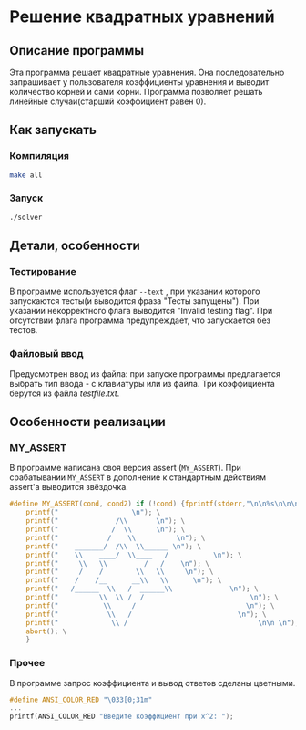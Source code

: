 # Решение квадратных уравнений

## Описание программы
Эта программа решает квадратные уравнения. Она последовательно
запрашивает у пользователя коэффициенты уравнения и выводит
количество корней и сами корни. Программа позволяет решать
линейные случаи(старший коэффициент равен 0).

## Как запускать

### Компиляция

```bash
make all
```
### Запуск

```bash
./solver
```


## Детали, особенности

### Тестирование

В программе используется флаг `--text` , при указании
которого запускаются тесты(и выводится фраза "Тесты запущены").
При указании некорректного флага выводится
"Invalid testing flag". При отсутствии флага программа
предупреждает, что запускается без тестов.

### Файловый ввод
Предусмотрен ввод из файла: при запуске программы предлагается
выбрать тип ввода - с клавиатуры или из файла. Три коэффициента
берутся из файла *testfile.txt*.

## Особенности реализации

### MY_ASSERT
В программе написана своя версия assert (`MY_ASSERT`). При срабатывании
`MY_ASSERT` в дополнение к стандартным действиям assert'a выводится
звёздочка.

```C
#define MY_ASSERT(cond, cond2) if (!cond) {fprintf(stderr,"\n\n%s\n\n\n------------------------\n\n\nError in file %s in line %d\n\n\n------------------------\n\n", cond2, __FILE__, __LINE__); \
	printf("                  \n"); \
	printf("              /\\       \n"); \
	printf("             /  \\      \n"); \
	printf("            /    \\          \n"); \
	printf("    _______/  /\\  \\______ \n"); \
	printf("    \\    ____/  \\____   /           \n"); \
	printf("     \\   \\         /   /    \n"); \
	printf("     /    /        \\   \\     \n"); \
	printf("    /    /__      __\\   \\      \n"); \
	printf("   /______  \\   /  ______\\              \n"); \
	printf("          \\  \\ /  /                          \n"); \
	printf("           \\     /                           \n"); \
	printf("            \\   /                          \n"); \
	printf("             \\ /                                \n\n \n"); \
	abort(); \
	}

```

### Прочее
В программе запрос коэффициента и вывод ответов сделаны
цветными.

```C
#define ANSI_COLOR_RED "\033[0;31m"
...
printf(ANSI_COLOR_RED "Введите коэффициент при х^2: ");
```



